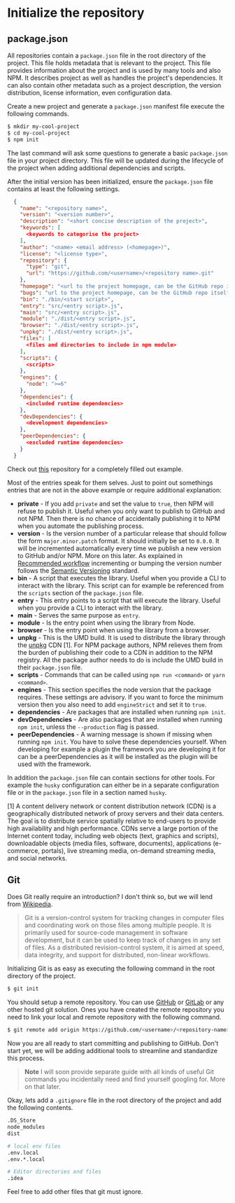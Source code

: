 # Initialize the repository

## package.json

All repositories contain a `package.json` file in the root directory of the project. This file holds metadata that is relevant to the project. This file provides information about the project and is used by many tools and also NPM. It describes project as well as handles the project's dependencies. It can also contain other metadata such as a project description, the version distribution, license information, even configuration data.

Create a new project and generate a `package.json` manifest file execute the following commands.

```bash
$ mkdir my-cool-project
$ cd my-cool-project
$ npm init
```

The last command will ask some questions to generate a basic `package.json` file in your project directory. This file will be updated during the lifecycle of the project when adding additional dependencies and scripts.

After the initial version has been initialized, ensure the `package.json` file contains at least the following settings.

```json
  {
    "name": "<repository name>",
    "version": "<version number>",
    "description": "<short concise description of the project>",
    "keywords": [
      <keywords to categorise the project>
    ],
    "author": "<name> <email address> (<homepage>)",
    "license": "<license type>",
    "repository": {
      "type": "git",
      "url": "https://github.com/<username>/<repository name>.git"
    },
    "homepage": "<url to the project homepage, can be the GitHub repo itself or GitHub pages>",
    "bugs": "url to the project homepage, can be the GitHub repo itself",
    "bin": "./bin/<start script>",
    "entry": "src/<entry script>.js",
    "main": "src/<entry script>.js",
    "module": "./dist/<entry script>.js",
    "browser": "./dist/<entry script>.js",
    "unpkg": "./dist/<entry script>.js",
    "files": [
      <files and directories to include in npm module>
    ],
    "scripts": {
      <scripts>
    },
    "engines": {
      "node": ">=6"
    },
    "dependencies": {
      <included runtime dependencies>
    },
    "devDependencies": {
      <development dependencies>
    },
    "peerDependencies": {
      <excluded runtime dependencies>
    }
  }
```

Check out [this](https://github.com/nidkil/use-pkg-version) repository for a completely filled out example.

Most of the entries speak for them selves. Just to point out somethings entries that are not in the above example or require additional explanation:
- **private** - If you add `private` and set the value to `true`, then NPM will refuse to publish it. Useful when you only want to publish to GitHub and not NPM. Then there is no chance of accidentally publishing it to NPM when you automate the publishing process.
- **version** - Is the version number of a particular release that should follow the form `major.minor.patch` format. It should initially be set to `0.0.0`. It will be incremented automatically every time we publish a new version to GitHub and/or NPM. More on this later. As explained in [Recommended workflow](sections/2-way-of-working/recommended-workflow.md) incrementing or bumping the version number follows the [Semantic Versioning](https://semver.org/) standard.
- **bin** - A script that executes the library. Useful when you provide a CLI to interact with the library. This script can for example be referenced from the `scripts` section of the `package.json` file.
- **entry** - This entry points to a script that will execute the library. Useful when you provide a CLI to interact with the library.
- **main** - Serves the same purpose as `entry`.
- **module** - Is the entry point when using the library from Node.
- **browser** - Is the entry point when using the library from a browser.
- **unpkg** - This is the UMD build. It is used to distribute the library through the [unpkg](http://unpkg.org/) CDN [1]. For NPM package authors, NPM relieves them from the burden of publishing their code to a CDN in addition to the NPM registry. All the package author needs to do is include the UMD build in their `package.json` file.
- **scripts** - Commands that can be called using `npm run <command>` or `yarn <command>`.
- **engines** - This section specifies the node version that the package requires. These settings are advisory. If you want to force the minimum version then you also need to add `engineStrict` and set it to `true`.
- **dependencies** - Are packages that are installed when running `npm init`.
- **devDependencies** - Are also packages that are installed when running `npm init`, unless the `--production` flag is passed.
- **peerDependencies** - A warning message is shown if missing when running `npm init`. You have to solve these dependencies yourself. When developing for example a plugin the framework you are developing it for can be a peerDependencies as it will be installed as the plugin will be used with the framework.

In addition the `package.json` file can contain sections for other tools. For example the `husky` configuration can either be in a separate configuration file or in the `package.json` file in a section named `husky`.

[1] A content delivery network or content distribution network (CDN) is a geographically distributed network of proxy servers and their data centers. The goal is to distribute service spatially relative to end-users to provide high availability and high performance. CDNs serve a large portion of the Internet content today, including web objects (text, graphics and scripts), downloadable objects (media files, software, documents), applications (e-commerce, portals), live streaming media, on-demand streaming media, and social networks.

## Git

Does Git really require an introduction? I don't think so, but we will lend from [Wikipedia](https://en.wikipedia.org/wiki/Git).

> Git is a version-control system for tracking changes in computer files and coordinating work on those files among multiple people. It is primarily used for source-code management in software development, but it can be used to keep track of changes in any set of files. As a distributed revision-control system, it is aimed at speed, data integrity, and support for distributed, non-linear workflows.

Initializing Git is as easy as executing the following command in the root directory of the project.

```bash
$ git init
```

You should setup a remote repository. You can use [GitHub](https://github.com) or [GitLab](https://gitlab.com) or any other hosted git solution. Ones you have created the remote repository you need to link your local and remote repository with the following command.

```bash
$ git remote add origin https://github.com/<username>/<repository-name>.git
```

Now you are all ready to start committing and publishing to GitHub. Don't start yet, we will be adding additional tools to streamline and standardize this process.

> **Note** I will soon provide separate guide with all kinds of useful Git commands you incidentally need and find yourself googling for. More on that later.

Okay, lets add a `.gitignore` file in the root directory of the project and add the following contents.

```bash
.DS_Store
node_modules
dist

# local env files
.env.local
.env.*.local

# Editor directories and files
.idea
```

Feel free to add other files that git must ignore.
